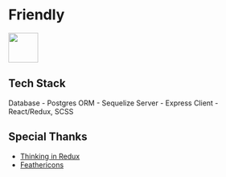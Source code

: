 # Friendly

<a href='http://www.recurse.com' title='Made with love at the Recurse Center'><img src='https://cloud.githubusercontent.com/assets/2883345/11322972/9e553260-910b-11e5-8de9-a5bf00c352ef.png' height='59px'/></a>

## Tech Stack

Database - Postgres
ORM - Sequelize
Server - Express
Client - React/Redux, SCSS

## Special Thanks

- [Thinking in Redux](https://leanpub.com/thinking-in-Redux)
- [Feathericons](https://feathericons.com)



